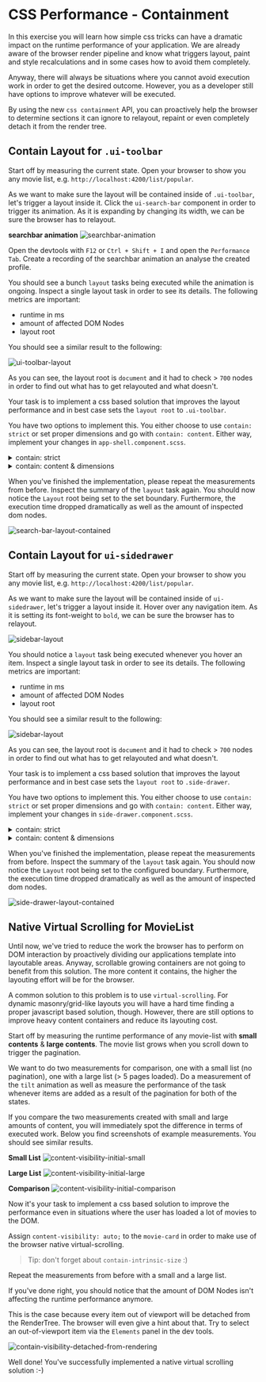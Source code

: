# CSS Performance - Containment

In this exercise you will learn how simple css tricks can have a dramatic impact on the
runtime performance of your application.
We are already aware of the browser render pipeline and know what triggers layout, paint
and style recalculations and in some cases how to avoid them completely.

Anyway, there will always be situations where you cannot avoid execution work in order to get the
desired outcome. However, you as a developer still have options to improve whatever will be executed.

By using the new `css containment` API, you can proactively help the browser to determine sections it can
ignore to relayout, repaint or even completely detach it from the render tree.

## Contain Layout for `.ui-toolbar`

Start off by measuring the current state. Open your browser to show you any movie list,
e.g. `http://localhost:4200/list/popular`.

As we want to make sure the layout will be contained inside of `.ui-toolbar`, let's trigger
a layout inside it. Click the `ui-search-bar` component in order to trigger its animation.
As it is expanding by changing its width, we can be sure the browser has to relayout.

**searchbar animation**
![searchbar-animation](images/css-contain/searchbar-animation.gif)

Open the devtools with `F12` or `Ctrl + Shift + I` and open the `Performance Tab`.
Create a recording of the searchbar animation an analyse the created profile.

You should see a bunch `layout` tasks being executed while the animation is ongoing.
Inspect a single layout task in order to see its details.
The following metrics are important:
* runtime in ms
* amount of affected DOM Nodes
* layout root

You should see a similar result to the following:

![ui-toolbar-layout](images/css-contain/ui-toolbar-layout.png)

As you can see, the layout root is `document` and it had to check > `700` nodes in order to find
out what has to get relayouted and what doesn't.

Your task is to implement a css based solution that improves the layout performance and in best case
sets the `layout root` to `.ui-toolbar`.

You have two options to implement this. You either choose to use `contain: strict` or set proper
dimensions and go with `contain: content`. Either way, implement your changes in `app-shell.component.scss`.

<details>
  <summary>contain: strict</summary>

```scss
// app-shell.component.scss

.ui-toolbar {
  /* other stuff */
  contain: strict;
}
```

</details>

<details>
  <summary>contain: content & dimensions</summary>

```scss
// app-shell.component.scss

.ui-toolbar {
  /* other stuff */
  contain: content;
  width: calc(100vw - 250px); // subtract sidebar width

  @include isMobile {
    width: 100vw;
  }
  
}
```

</details>

When you've finished the implementation, please repeat the measurements from before. Inspect the summary of the
`layout` task again. You should now notice the `Layout` root being set to the set boundary.
Furthermore, the execution time dropped dramatically as well as the amount of inspected dom nodes.

![search-bar-layout-contained](images/css-contain/search-bar-layout-contained.png)

## Contain Layout for `ui-sidedrawer`

Start off by measuring the current state. Open your browser to show you any movie list,
e.g. `http://localhost:4200/list/popular`.

As we want to make sure the layout will be contained inside of `ui-sidedrawer`, let's trigger
a layout inside it. Hover over any navigation item.
As it is setting its font-weight to `bold`, we can be sure the browser has to relayout.

![sidebar-layout](images/css-contain/sidebar-layout.gif)

You should notice a `layout` task being executed whenever you hover an item.
Inspect a single layout task in order to see its details.
The following metrics are important:
* runtime in ms
* amount of affected DOM Nodes
* layout root

You should see a similar result to the following:

![sidebar-layout](images/css-contain/sidebar-layout.png)

As you can see, the layout root is `document` and it had to check > `700` nodes in order to find
out what has to get relayouted and what doesn't.

Your task is to implement a css based solution that improves the layout performance and in best case
sets the `layout root` to `.side-drawer`.

You have two options to implement this. You either choose to use `contain: strict` or set proper
dimensions and go with `contain: content`. Either way, implement your changes in `side-drawer.component.scss`.

<details>
  <summary>contain: strict</summary>

```scss
// side-drawer.component.scss

.side-drawer {
  /* other stuff */
  contain: strict;
}
```

</details>

<details>
  <summary>contain: content & dimensions</summary>

```scss
// side-drawer.component.scss

.side-drawer {
  /* other stuff */
  contain: content;
  height: 100vh;  
}
```

</details>

When you've finished the implementation, please repeat the measurements from before. Inspect the summary of the
`layout` task again. You should now notice the `Layout` root being set to the configured boundary.
Furthermore, the execution time dropped dramatically as well as the amount of inspected dom nodes.

![side-drawer-layout-contained](images/css-contain/side-drawer-layout-contained.png)

## Native Virtual Scrolling for MovieList

Until now, we've tried to reduce the work the browser has to perform on DOM interaction by proactively
dividing our applications template into layoutable areas.
Anyway, scrollable growing containers are not going to benefit from this solution. The more content
it contains, the higher the layouting effort will be for the browser.

A common solution to this problem is to use `virtual-scrolling`. For dynamic masonry/grid-like
layouts you will have a hard time finding a proper javascript based solution, though.
However, there are still options to improve heavy content containers and reduce its layouting cost.

Start off by measuring the runtime performance of any movie-list with **small contents** & **large contents**.
The movie list grows when you scroll down to trigger the pagination.

We want to do two measurements for comparison, one with a small list (no pagination), one with a large list (> 5 pages loaded).
Do a measurement of the `tilt` animation as well as measure the performance of the task
whenever items are added as a result of the pagination for both of the states.

If you compare the two measurements created with small and large amounts of content, you will
immediately spot the difference in terms of executed work. Below you find screenshots of
example measurements. You should see similar results.

**Small List**
![content-visibility-initial-small](images/css-contain/content-visibility-initial-small.png)

**Large List**
![content-visibility-initial-large](images/css-contain/content-visibility-initial-large.png)

**Comparison**
![content-visibility-initial-comparison](images/css-contain/content-visibility-initial-comparison.png)

Now it's your task to implement a css based solution to improve the performance even in situations
where the user has loaded a lot of movies to the DOM.

Assign `content-visibility: auto;` to the `movie-card` in order to make use of the browser
native virtual-scrolling.

> Tip: don't forget about `contain-intrinsic-size` :)

Repeat the measurements from before with a small and a large list.

If you've done right, you should notice that the amount of DOM Nodes isn't affecting the runtime
performance anymore.

This is the case because every item out of viewport will be detached from the RenderTree.
The browser will even give a hint about that. Try to select an out-of-viewport item via the
`Elements` panel in the dev tools.

![contain-visibility-detached-from-rendering](images/css-contain/contain-visibility-detached-from-rendering.png)

Well done! You've successfully implemented a native virtual scrolling solution :-)
